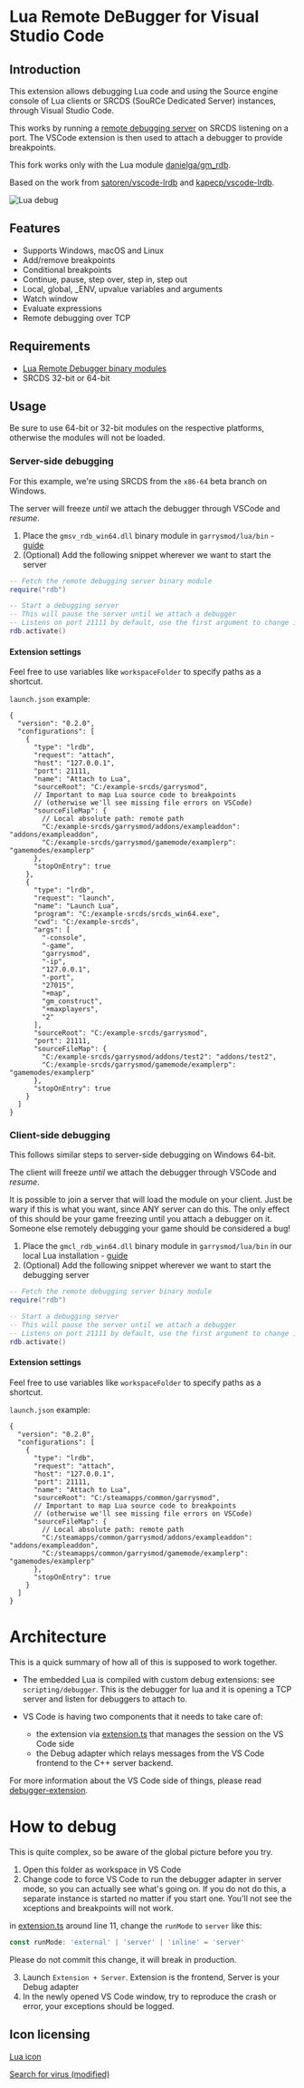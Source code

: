 # Lua Remote DeBugger for Visual Studio Code

## Introduction

This extension allows debugging Lua code and using the Source engine console
of Lua clients or SRCDS (SouRCe Dedicated Server) instances,
through Visual Studio Code.

This works by running a [remote debugging server](https://github.com/danielga/gm_rdb)
on SRCDS listening on a port. The VSCode extension is then used to attach a
debugger to provide breakpoints.

This fork works only with the Lua module
[danielga/gm_rdb](https://github.com/danielga/gm_rdb).

Based on the work from
[satoren/vscode-lrdb](https://github.com/satoren/vscode-lrdb) and
[kapecp/vscode-lrdb](https://github.com/kapecp/vscode-lrdb).

![Lua debug](https://raw.githubusercontent.com/danielga/vscode-lrdb/master/images/gmrdb.gif)

## Features

- Supports Windows, macOS and Linux
- Add/remove breakpoints
- Conditional breakpoints
- Continue, pause, step over, step in, step out
- Local, global, \_ENV, upvalue variables and arguments
- Watch window
- Evaluate expressions
- Remote debugging over TCP

## Requirements

- [Lua Remote Debugger binary modules](https://github.com/danielga/gm_rdb/releases)
- SRCDS 32-bit or 64-bit

## Usage

Be sure to use 64-bit or 32-bit modules on the respective platforms, otherwise
the modules will not be loaded.

### Server-side debugging

For this example, we're using SRCDS from the `x86-64` beta branch on Windows.

The server will freeze _until_ we attach the debugger through VSCode and _resume_.

1. Place the `gmsv_rdb_win64.dll` binary module in `garrysmod/lua/bin` - [guide](https://wiki.facepunch.com/gmod/Creating_Binary_Modules)
2. (Optional) Add the following snippet wherever we want to start the server

```lua
-- Fetch the remote debugging server binary module
require("rdb")

-- Start a debugging server
-- This will pause the server until we attach a debugger
-- Listens on port 21111 by default, use the first argument to change it
rdb.activate()
```

#### Extension settings

Feel free to use variables like `workspaceFolder` to specify paths as a shortcut.

`launch.json` example:

```jsonc
{
  "version": "0.2.0",
  "configurations": [
    {
      "type": "lrdb",
      "request": "attach",
      "host": "127.0.0.1",
      "port": 21111,
      "name": "Attach to Lua",
      "sourceRoot": "C:/example-srcds/garrysmod",
      // Important to map Lua source code to breakpoints
      // (otherwise we'll see missing file errors on VSCode)
      "sourceFileMap": {
        // Local absolute path: remote path
        "C:/example-srcds/garrysmod/addons/exampleaddon": "addons/exampleaddon",
        "C:/example-srcds/garrysmod/gamemode/examplerp": "gamemodes/examplerp"
      },
      "stopOnEntry": true
    },
    {
      "type": "lrdb",
      "request": "launch",
      "name": "Launch Lua",
      "program": "C:/example-srcds/srcds_win64.exe",
      "cwd": "C:/example-srcds",
      "args": [
        "-console",
        "-game",
        "garrysmod",
        "-ip",
        "127.0.0.1",
        "-port",
        "27015",
        "+map",
        "gm_construct",
        "+maxplayers",
        "2"
      ],
      "sourceRoot": "C:/example-srcds/garrysmod",
      "port": 21111,
      "sourceFileMap": {
        "C:/example-srcds/garrysmod/addons/test2": "addons/test2",
        "C:/example-srcds/garrysmod/gamemode/examplerp": "gamemodes/examplerp"
      },
      "stopOnEntry": true
    }
  ]
}
```

### Client-side debugging

This follows similar steps to server-side debugging on Windows 64-bit.

The client will freeze _until_ we attach the debugger through VSCode and _resume_.

It is possible to join a server that will load the module on your client.
Just be wary if this is what you want, since ANY server can do this.
The only effect of this should be your game freezing until you attach a debugger
on it. Someone else remotely debugging your game should be considered a bug!

1. Place the `gmcl_rdb_win64.dll` binary module in `garrysmod/lua/bin` in our
   local Lua installation - [guide](https://wiki.facepunch.com/gmod/Creating_Binary_Modules)
1. (Optional) Add the following snippet wherever we want to start the debugging server

```lua
-- Fetch the remote debugging server binary module
require("rdb")

-- Start a debugging server
-- This will pause the server until we attach a debugger
-- Listens on port 21111 by default, use the first argument to change it
rdb.activate()
```

#### Extension settings

Feel free to use variables like `workspaceFolder` to specify paths as a shortcut.

`launch.json` example:

```jsonc
{
  "version": "0.2.0",
  "configurations": [
    {
      "type": "lrdb",
      "request": "attach",
      "host": "127.0.0.1",
      "port": 21111,
      "name": "Attach to Lua",
      "sourceRoot": "C:/steamapps/common/garrysmod",
      // Important to map Lua source code to breakpoints
      // (otherwise we'll see missing file errors on VSCode)
      "sourceFileMap": {
        // Local absolute path: remote path
        "C:/steamapps/common/garrysmod/addons/exampleaddon": "addons/exampleaddon",
        "C:/steamapps/common/garrysmod/gamemode/examplerp": "gamemodes/examplerp"
      },
      "stopOnEntry": true
    }
  ]
}
```

# Architecture

This is a quick summary of how all of this is supposed to work together.

- The embedded Lua is compiled with custom debug extensions: see `scripting/debugger`. This is the debugger for lua and it is opening a TCP server and listen for debuggers to attach to.

- VS Code is having two components that it needs to take care of:
  - the extension via [extension.ts](src/extension.ts) that manages the session on the VS Code side
  - the Debug adapter which relays messages from the VS Code frontend to the C++ server backend.

For more information about the VS Code side of things, please read [debugger-extension](https://code.visualstudio.com/api/extension-guides/debugger-extension). 


# How to debug

This is quite complex, so be aware of the global picture before you try.

1) Open this folder as workspace in VS Code
2) Change code to force VS Code to run the debugger adapter in server mode, so you can actually see what's going on. If you do not do this, a separate instance is started no matter if you start one. You'll not see the xceptions and breakpoints will not work.

in [extension.ts](src/extension.ts) around line 11, change the `runMode` to `server` like this:
```ts
const runMode: 'external' | 'server' | 'inline' = 'server'
```
Please do not commit this change, it will break in production.


3) Launch `Extension + Server`. Extension is the frontend, Server is your Debug adapter
4) In the newly opened VS Code window, try to reproduce the crash or error, your exceptions should be logged.

## Icon licensing

[Lua icon](https://www.lua.org/images)

[Search for virus (modified)](https://www.flaticon.com/free-icon/search-for-virus_95496)
